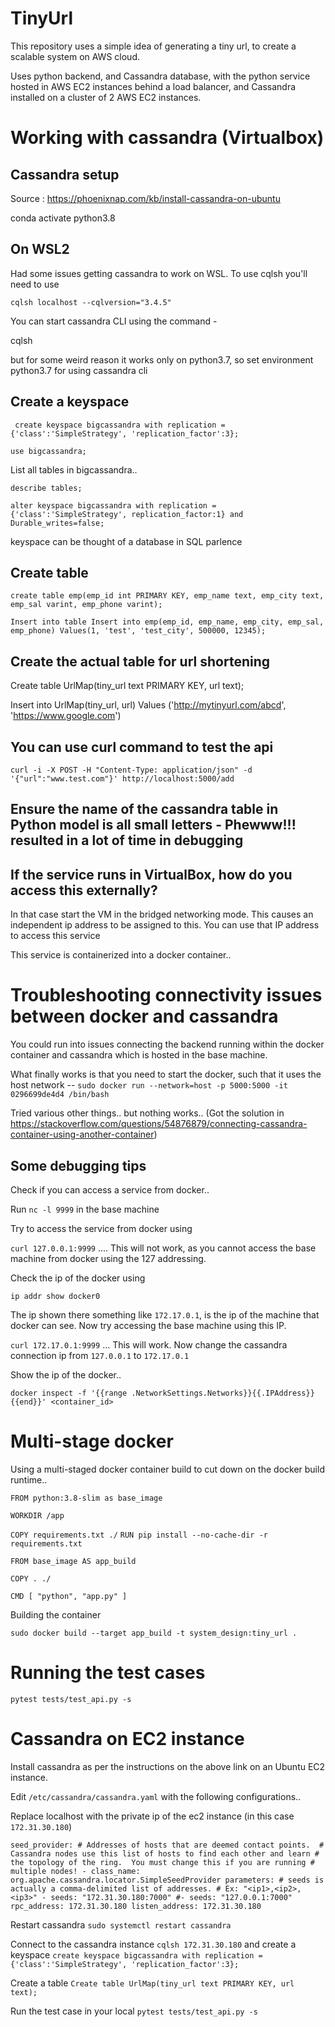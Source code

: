 # TinyUrl
This repository uses a simple idea of generating a tiny url, to create a scalable system on AWS cloud. 

Uses python backend, and Cassandra database, with the python service hosted in AWS EC2 instances behind a load balancer, and Cassandra installed on a cluster of 2 AWS EC2 instances. 

# Working with cassandra (Virtualbox)


## Cassandra setup
Source : https://phoenixnap.com/kb/install-cassandra-on-ubuntu

conda activate python3.8<p>

## On WSL2
Had some issues getting cassandra to work on WSL. 
To use cqlsh you'll need to use
```
cqlsh localhost --cqlversion="3.4.5"
```

You can start cassandra CLI using the command - 
<p>cqlsh<p>
but for some weird reason it works only on python3.7, so set environment python3.7 for using cassandra cli

## Create a keyspace
` create keyspace bigcassandra with replication = {'class':'SimpleStrategy', 'replication_factor':3};`

`use bigcassandra;`

List all tables in bigcassandra..

`describe tables;`

`alter keyspace bigcassandra with replication = {'class':'SimpleStrategy', replication_factor:1} and Durable_writes=false;`

keyspace can be thought of a database in SQL parlence

## Create table
`create table emp(emp_id int PRIMARY KEY, emp_name text, emp_city text, emp_sal varint, emp_phone varint);`

`Insert into table
Insert into emp(emp_id, emp_name, emp_city, emp_sal, emp_phone) Values(1, 'test', 'test_city', 500000, 12345);
`


## Create the actual table for url shortening
Create table UrlMap(tiny_url text PRIMARY KEY, url text);

Insert into UrlMap(tiny_url, url) Values ('http://mytinyurl.com/abcd', 'https://www.google.com')

## You can use curl command to test the api

`curl -i -X POST -H "Content-Type: application/json" -d '{"url":"www.test.com"}' http://localhost:5000/add`

## Ensure the name of the cassandra table in Python model is all small letters - Phewww!!! resulted in a lot of time in debugging

## If the service runs in VirtualBox, how do you access this externally?

In that case start the VM in the bridged networking mode. This causes an independent ip address to be assigned to this. You can use that IP address to access this service

This service is containerized into a docker container..

# Troubleshooting connectivity issues between docker and cassandra

You could run into issues connecting the backend running within the docker container and cassandra which is hosted in the base machine.

What finally works is that you need to start the docker, such that it uses the host network --
`sudo docker run --network=host -p 5000:5000 -it 0296699de4d4 /bin/bash`

Tried various other things.. but nothing works..
(Got the solution in https://stackoverflow.com/questions/54876879/connecting-cassandra-container-using-another-container)

## Some debugging tips

Check if you can access a service from docker..

Run
`nc -l 9999` in the base machine

Try to access the service from docker using

`curl 127.0.0.1:9999` .... This will not work, as you cannot access the base machine from docker using the 127 addressing.

Check the ip of the docker using

`ip addr show docker0`

The ip shown there something like `172.17.0.1`, is the ip of the machine that docker can see. Now try accessing the base machine using this IP.

`curl 172.17.0.1:9999` ... This will work. Now change the cassandra connection ip from `127.0.0.1` to `172.17.0.1`

Show the ip of the docker..

`docker inspect -f '{{range .NetworkSettings.Networks}}{{.IPAddress}}{{end}}' <container_id>`

# Multi-stage docker

Using a multi-staged docker container build to cut down on the docker build runtime..


`FROM python:3.8-slim as base_image`

`WORKDIR /app`

`COPY requirements.txt ./`
`RUN pip install --no-cache-dir -r requirements.txt`

`FROM base_image AS app_build`

`COPY . ./`

`CMD [ "python", "app.py" ]`

Building the container

`sudo docker build --target app_build -t system_design:tiny_url .`

# Running the test cases
`pytest tests/test_api.py -s`

# Cassandra on EC2 instance
Install cassandra as per the instructions on the above link on an Ubuntu EC2 instance.

Edit `/etc/cassandra/cassandra.yaml` with the following configurations..

Replace localhost with the private ip of the ec2 instance (in this case `172.31.30.180`)

``
seed_provider:
    # Addresses of hosts that are deemed contact points. 
    # Cassandra nodes use this list of hosts to find each other and learn
    # the topology of the ring.  You must change this if you are running
    # multiple nodes!
    - class_name: org.apache.cassandra.locator.SimpleSeedProvider
      parameters:
          # seeds is actually a comma-delimited list of addresses.
          # Ex: "<ip1>,<ip2>,<ip3>"
          - seeds: "172.31.30.180:7000"
          #- seeds: "127.0.0.1:7000"
rpc_address: 172.31.30.180
listen_address: 172.31.30.180
``

Restart cassandra `sudo systemctl restart cassandra`

Connect to the cassandra instance
`cqlsh 172.31.30.180` and create a keyspace `create keyspace bigcassandra with replication = {'class':'SimpleStrategy', 'replication_factor':3};`

Create a table 
`Create table UrlMap(tiny_url text PRIMARY KEY, url text);`

Run the test case in your local `pytest tests/test_api.py -s`